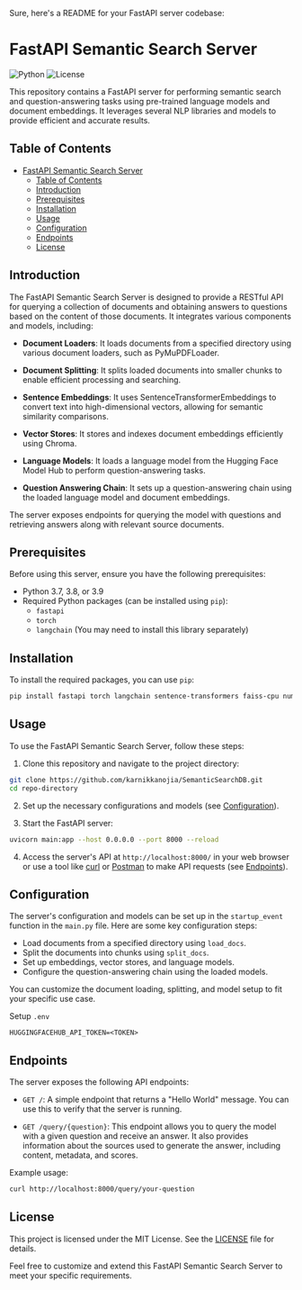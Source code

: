 Sure, here's a README for your FastAPI server codebase:

# FastAPI Semantic Search Server

![Python](https://img.shields.io/badge/Python-3.7%20%7C%203.8%20%7C%203.9-blue)
![License](https://img.shields.io/github/license/karnikkanojia/SemanticSearchDB)

This repository contains a FastAPI server for performing semantic search and question-answering tasks using pre-trained language models and document embeddings. It leverages several NLP libraries and models to provide efficient and accurate results.

## Table of Contents

- [FastAPI Semantic Search Server](#fastapi-semantic-search-server)
  - [Table of Contents](#table-of-contents)
  - [Introduction](#introduction)
  - [Prerequisites](#prerequisites)
  - [Installation](#installation)
  - [Usage](#usage)
  - [Configuration](#configuration)
  - [Endpoints](#endpoints)
  - [License](#license)

## Introduction

The FastAPI Semantic Search Server is designed to provide a RESTful API for querying a collection of documents and obtaining answers to questions based on the content of those documents. It integrates various components and models, including:

- **Document Loaders**: It loads documents from a specified directory using various document loaders, such as PyMuPDFLoader.

- **Document Splitting**: It splits loaded documents into smaller chunks to enable efficient processing and searching.

- **Sentence Embeddings**: It uses SentenceTransformerEmbeddings to convert text into high-dimensional vectors, allowing for semantic similarity comparisons.

- **Vector Stores**: It stores and indexes document embeddings efficiently using Chroma.

- **Language Models**: It loads a language model from the Hugging Face Model Hub to perform question-answering tasks.

- **Question Answering Chain**: It sets up a question-answering chain using the loaded language model and document embeddings.

The server exposes endpoints for querying the model with questions and retrieving answers along with relevant source documents.

## Prerequisites

Before using this server, ensure you have the following prerequisites:

- Python 3.7, 3.8, or 3.9
- Required Python packages (can be installed using `pip`):
  - `fastapi`
  - `torch`
  - `langchain` (You may need to install this library separately)

## Installation

To install the required packages, you can use `pip`:

```bash
pip install fastapi torch langchain sentence-transformers faiss-cpu numpy psutil matplotlib
```

## Usage

To use the FastAPI Semantic Search Server, follow these steps:

1. Clone this repository and navigate to the project directory:

```bash
git clone https://github.com/karnikkanojia/SemanticSearchDB.git
cd repo-directory
```

2. Set up the necessary configurations and models (see [Configuration](#configuration)).

3. Start the FastAPI server:

```bash
uvicorn main:app --host 0.0.0.0 --port 8000 --reload
```

4. Access the server's API at `http://localhost:8000/` in your web browser or use a tool like [curl](https://curl.se/) or [Postman](https://www.postman.com/) to make API requests (see [Endpoints](#endpoints)).

## Configuration

The server's configuration and models can be set up in the `startup_event` function in the `main.py` file. Here are some key configuration steps:

- Load documents from a specified directory using `load_docs`.
- Split the documents into chunks using `split_docs`.
- Set up embeddings, vector stores, and language models.
- Configure the question-answering chain using the loaded models.

You can customize the document loading, splitting, and model setup to fit your specific use case.

Setup ```.env```

```HUGGINGFACEHUB_API_TOKEN=<TOKEN>```

## Endpoints

The server exposes the following API endpoints:

- `GET /`: A simple endpoint that returns a "Hello World" message. You can use this to verify that the server is running.

- `GET /query/{question}`: This endpoint allows you to query the model with a given question and receive an answer. It also provides information about the sources used to generate the answer, including content, metadata, and scores.

Example usage:

```bash
curl http://localhost:8000/query/your-question
```

## License

This project is licensed under the MIT License. See the [LICENSE](LICENSE) file for details.

Feel free to customize and extend this FastAPI Semantic Search Server to meet your specific requirements.